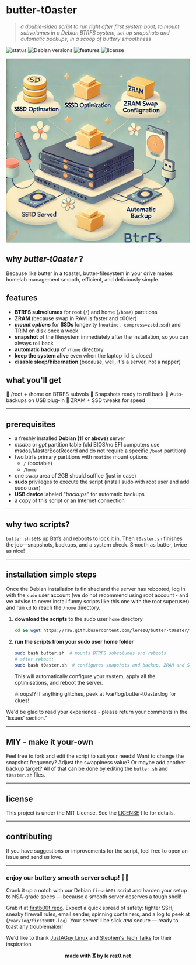 # butter-t0aster

> *a double-sided script to run right after first system boot, to mount subvolumes in a Debian BTRFS system, set up snapshots and automatic backups, in a scoop of buttery smoothness*

![status](https://img.shields.io/badge/Status-Early%20Dev-orange) ![Debian versions](https://img.shields.io/badge/Debian-11%2B-blue) ![features](https://img.shields.io/badge/Features-BTRFS%20%7C%20ZRAM%20%7C%20Snapshots-blue) ![license](https://img.shields.io/badge/License-MIT-yellow)

![butter-t0aster-illustration](./docs/butter-t0aster-illustration.webp)

## why **_butter-t0aster_** ?

Because like butter in a toaster, butter-filesystem in your drive makes homelab management smooth, efficient, and deliciously simple.

## features

- **BTRFS subvolumes** for root (`/`) and home (`/home`) partitions
- **ZRAM** (because swap in RAM is faster and c00ler)
- **_mount options_** for **SSDs** longevity (`noatime, compress=zstd,ssd`) and TRIM on disk once a week
- **snapshot** of the filesystem immediately after the installation, so you can always roll back
- **automatic backup** of `/home` directory
- **keep the system alive** even when the laptop lid is closed
- **disable sleep/hibernation** (because, well, it's a server, not a napper)

## what you'll get

🧈 /root + /home on BTRFS subvols
📸 Snapshots ready to roll back
🛟 Auto-backups on USB plug-in
💨 ZRAM + SSD tweaks for speed

---

## prerequisites

- a freshly installed **Debian (11 or above)** server
- *msdos* or *gpt* partition table (old BIOS/no EFI computers use msdos/MasterBootRecord and do not require a specific `/boot` partition)
- two btrfs primary partitions with `noatime` mount options
  - `/` (bootable)
  - `/home`
- one swap area of 2GB should suffice (just in case)
- **sudo** privileges to execute the script (install sudo with root user and add sudo user)
- **USB device** labeled "_backups_" for automatic backups
- a copy of this script or an Internet connection

---

## why two scripts?
`butter.sh` sets up Btrfs and reboots to lock it in. Then `t0aster.sh` finishes the job—snapshots, backups, and a system check. Smooth as butter, twice as nice!

---

## installation simple steps

Once the Debian installation is finished and the server has rebooted, log in with the `sudo` user account (we do not recommend using root account - and we advise to never install funny scripts like this one with the root superuser) and run `cd` to reach the `/home` directory.

1. **download the scripts** to the sudo user `home` directory
   ```sh
   cd && wget https://raw.githubusercontent.com/lerez0/butter-t0aster/main/butter.sh && wget https://raw.githubusercontent.com/lerez0/butter-t0aster/main/t0aster.sh
   ```

2. **run the scripts from your sudo user home folder**
   ```sh
   sudo bash butter.sh  # mounts BTRFS subvolumes and reboots
   # after reboot:
   sudo bash t0aster.sh  # configures snapshots and backup, ZRAM and SSD
   ```

   This will automatically configure your system, apply all the optimisations, and reboot the server.

   🔥 oops!? If anything glitches, peek at /var/log/butter-t0aster.log for clues!

We'd be glad to read your experience - please return your comments in the 'Issues' section."

---

## MIY - make it your-own

Feel free to fork and edit the script to suit your needs! Want to change the snapshot frequency? Adjust the swappiness value? Or maybe add another backup target? All of that can be done by editing the `butter.sh` and `t0aster.sh` files.

---

## license

This project is under the MIT License. See the [LICENSE](LICENSE) file for details.

---

## contributing

If you have suggestions or improvements for the script, feel free to open an issue and send us love.

---

### **enjoy our buttery smooth server setup! 🧈🍞**

Crank it up a notch with our Debian `firstb00t` script and harden your setup to NSA-grade specs — because a smooth server deserves a tough shell!

Grab it at [firstb00t repo](https://github.com/lerez0/firstb00t). Expect a quick spread of safety: tighter SSH, sneaky firewall rules, email sender, spinning containers, and a log to peek at (`/var/log/firstb00t.log`). Your server’ll be slick *and* secure — ready to toast any troublemaker!

We'd like to thank [JustAGuy Linux](https://www.youtube.com/@JustAGuyLinux) and [Stephen's Tech Talks](https://www.youtube.com/@stephenstechtalks5377) for their inspiration

<p align="center"><b>made with ⏳ by le rez0.net</b></p>
